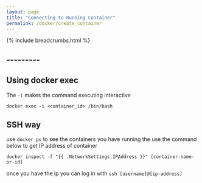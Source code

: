 ```yaml
---
layout: page
title: "Connecting to Running Container"
permalink: /docker/create_container
---
```


{% include breadcrumbs.html %}

## ---------

## Using docker exec

The `-i` makes the command executing interactive

`docker exec -i <container_id> /bin/bash`

## SSH way

use `docker ps` to see the containers you have running the use the command below to get IP address of container

`docker inspect -f "{{ .NetworkSettings.IPAddress }}" [container-name-or-id]`

once you have the ip you can log in with `ssh [username]@[ip-address]`
